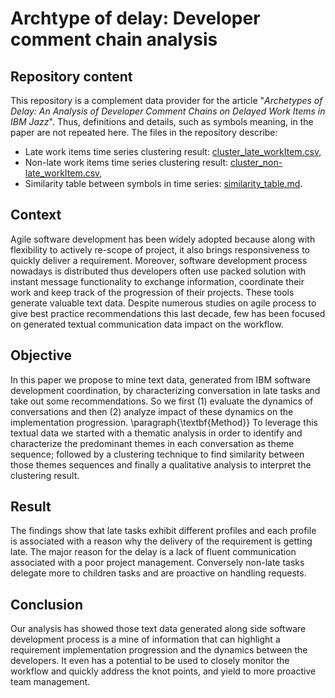 # Archtype of delay: Developer comment chain analysis

## Repository content 
This repository is a complement data provider for the article "*Archetypes of Delay: An Analysis of Developer Comment Chains on Delayed Work Items in IBM Jazz*". Thus, definitions and details, such as symbols meaning, in the paper are not repeated here.  The files in the repository describe: 

- Late work items time series clustering result: [cluster_late_workItem.csv](./cluster_late_workItem.csv "Late work items time series clustering result"),
- Non-late work items time series clustering result: [cluster_non-late_workItem.csv](./cluster_non-late_workItem.csv "Non-late work items time series clustering result"),
- Similarity table between symbols in time series: [similarity_table.md](./similarity_table.md "Similarity table between symbols in time series").

## Context
Agile software development has been widely adopted because along with flexibility to actively re-scope of project, it also brings responsiveness to quickly deliver a requirement. Moreover, software development process nowadays is distributed thus developers often use packed solution with instant message functionality to exchange information, coordinate their work and keep track of the progression of their projects. These tools generate valuable text data. Despite numerous studies on agile process to give best practice recommendations this last decade, few has been focused on generated textual communication data impact on the workflow.   
## Objective
In this paper we propose to mine text data, generated from IBM software development coordination, by characterizing conversation in late tasks and take out some recommendations. So we first (1) evaluate the dynamics of conversations and then (2) analyze impact of these dynamics on the implementation progression.
\paragraph{\textbf{Method}}
To leverage this textual data we started with a thematic analysis in order to identify and characterize the predominant themes in each conversation as theme sequence; followed by a clustering technique to find similarity between those themes sequences and finally a qualitative analysis to interpret the clustering result.
## Result
The findings show that late tasks exhibit different profiles and each profile is associated with a reason why the delivery of the requirement is getting late. The major reason  for the delay is a lack of fluent communication associated with a poor project management. Conversely non-late tasks delegate more to children tasks and are proactive on handling requests.
## Conclusion
Our analysis has showed those text data generated along side software development process is a mine of information that can highlight a requirement implementation progression and the dynamics between the developers. It even has a potential to be used to closely monitor the workflow and quickly address the knot points, and yield to more proactive team management. 
